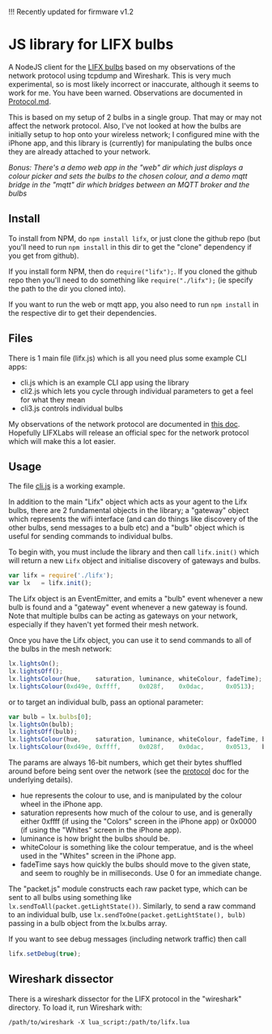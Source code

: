 !!! Recently updated for firmware v1.2

# JS library for LIFX bulbs

A NodeJS client for the [LIFX bulbs](http://lifx.co) based on my observations
of the network protocol using tcpdump and Wireshark.  This is very much
experimental, so is most likely incorrect or inaccurate, although it seems to
work for me.  You have been warned.  Observations are documented in
[Protocol.md](Protocol.md).

This is based on my setup of 2 bulbs in a single group.  That may or may not
affect the network protocol.  Also, I've not looked at how the bulbs are
initially setup to hop onto your wireless network; I configured mine with the
iPhone app, and this library is (currently) for manipulating the bulbs once
they are already attached to your network.

_Bonus: There's a demo web app in the "web" dir which just displays a colour
        picker and sets the bulbs to the chosen colour, and a demo mqtt bridge
        in the "mqtt" dir which bridges between an MQTT broker and the bulbs_

## Install

To install from NPM, do ```npm install lifx```, or just clone the github repo
(but you'll need to run ```npm install``` in this dir to get the "clone"
dependency if you get from github).

If you install form NPM, then do ```require("lifx");```.  If you cloned the
github repo then you'll need to do something like ```require("./lifx");``` (ie
specify the path to the dir you cloned into).

If you want to run the web or mqtt app, you also need to run ```npm install```
in the respective dir to get their dependencies.

## Files

There is 1 main file (lifx.js) which is all you need plus some example CLI
apps:

  * cli.js which is an example CLI app using the library
  * cli2.js which lets you cycle through individual parameters to get a feel
    for what they mean
  * cli3.js controls individual bulbs

My observations of the network protocol are documented in [this
doc](Protocol.md).  Hopefully LIFXLabs will release an official spec for the
network protocol which will make this a lot easier.

## Usage

The file [cli.js](cli.js) is a working example.

In addition to the main "Lifx" object which acts as your agent to the Lifx
bulbs, there are 2 fundamental objects in the library; a "gateway" object which
represents the wifi interface (and can do things like discovery of the other
bulbs, send messages to a bulb etc) and a "bulb" object which is useful for
sending commands to individual bulbs.

To begin with, you must include the library and then call ```lifx.init()```
which will return a new ```Lifx``` object and initialise discovery of gateways
and bulbs.

```JavaScript
var lifx = require('./lifx');
var lx   = lifx.init();
```

The Lifx object is an EventEmitter, and emits a "bulb" event whenever a new bulb
is found and a "gateway" event whenever a new gateway is found.  Note that
multiple bulbs can be acting as gateways on your network, especially if they
haven't yet formed their mesh network.

Once you have the Lifx object, you can use it to send commands to all of the
bulbs in the mesh network:

```Javascript
lx.lightsOn();
lx.lightsOff();
lx.lightsColour(hue,    saturation, luminance, whiteColour, fadeTime);
lx.lightsColour(0xd49e, 0xffff,     0x028f,    0x0dac,      0x0513);
```

or to target an individual bulb, pass an optional parameter:

```Javascript
var bulb = lx.bulbs[0];
lx.lightsOn(bulb);
lx.lightsOff(bulb);
lx.lightsColour(hue,    saturation, luminance, whiteColour, fadeTime, bulb);
lx.lightsColour(0xd49e, 0xffff,     0x028f,    0x0dac,      0x0513,   bulb);
```

The params are always 16-bit numbers, which get their bytes shuffled around
before being sent over the network (see the [protocol](Protocol.md) doc for the
underlying details).

* hue represents the colour to use, and is manipulated by the colour wheel in
  the iPhone app.
* saturation represents how much of the colour to use, and is generally either
  0xffff (if using the "Colors" screen in the iPhone app) or 0x0000 (if using
  the "Whites" screen in the iPhone app).
* luminance is how bright the bulbs should be.
* whiteColour is something like the colour temperatue, and is the wheel used in
  the "Whites" screen in the iPhone app.
* fadeTime says how quickly the bulbs should move to the given state, and seem
  to roughly be in milliseconds.  Use 0 for an immediate change.

The "packet.js" module constructs each raw packet type, which can be sent to all
bulbs using something like ```lx.sendToAll(packet.getLightState())```.
Similarly, to send a raw command to an individual bulb, use
```lx.sendToOne(packet.getLightState(), bulb)``` passing in a bulb object from
the lx.bulbs array.

If you want to see debug messages (including network traffic) then call

```JavaScript
lifx.setDebug(true);
```

## Wireshark dissector

There is a wireshark dissector for the LIFX protocol in the "wireshark"
directory.  To load it, run Wireshark with:

```
/path/to/wireshark -X lua_script:/path/to/lifx.lua
```

